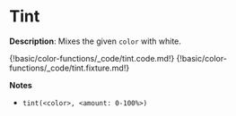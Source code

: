 # Tint

__Description__: Mixes the given `color` with white.

{!basic/color-functions/_code/tint.code.md!}
{!basic/color-functions/_code/tint.fixture.md!}

__Notes__

+ `tint(<color>, <amount: 0-100%>)`

<div class="cf"></div>
<div class="end"></div>

